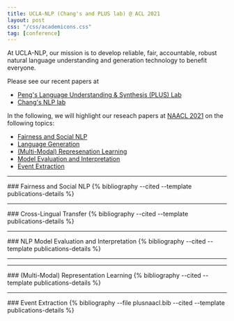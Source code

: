```yaml
---
title: UCLA-NLP (Chang's and PLUS lab) @ ACL 2021
layout: post
css: "/css/academicons.css"
tag: [conference]
---
```


At UCLA-NLP, our mission is to develop reliable, fair, accountable, robust natural language understanding and generation technology to benefit everyone.

Please see our recent papers at

- [Peng's Language Understanding & Synthesis (PLUS) Lab](https://vnpeng.net/publications/)
- [Chang's NLP lab](http://web.cs.ucla.edu/publications/)

In the following, we will highlight our reseach papers at [NAACL 2021](https://2021.naacl.org/) on the following topics:

- [Fairness and Social NLP](#fair)
- [Language Generation](#nlg)
- [(Multi-Modal) Represenation Learning](#rep)
- [Model Evaluation and Interpretation](#eval)
- [Event Extraction](#ie)

<hr id = "fair" class="thick">
### Fairness and Social NLP

<div style="display:none">
{% cite sheng2021societal zhao2021ethical Pruksachatkun2021robustness %}
</div>
{% bibliography --cited --template publications-details %}

<hr id = "crosslingual" class="thick">
### Cross-Lingual Transfer 
<div style="display:none">
{% cite ahmad2021syntax %}
</div>
{% bibliography --cited --template publications-details %}

<hr id = "eval" class="thick">
### NLP Model Evaluation and Interpretation

<div style="display:none">
{% cite zhang2021double parvez2021evaluating%}
</div>
{% bibliography --cited --template publications-details %}
<hr id = "crosslingual" class="thick">

<hr id = "rep" class="thick">
### (Multi-Modal) Representation Learning
<div style="display:none">
{% cite li2021unsupervised huang2021disentangling ahmad2021unified %}
</div>
{% bibliography --cited --template publications-details %}

<hr id = "ie" class="thick">
### Event Extraction
<div style="display:none">
{% cite ma2021eventplus huang2021document %}
</div>
{% bibliography --file plusnaacl.bib --cited --template publications-details %}
